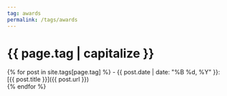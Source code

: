 ```yaml
---
tag: awards
permalink: /tags/awards
---
```


# {{ page.tag | capitalize }}

{% for post in site.tags[page.tag] %} - {{ post.date | date: "%B %d, %Y" }}: [{{ post.title }}]({{ post.url }})<br>
{% endfor %}
